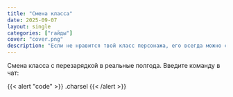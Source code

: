 ```yaml
---
title: "Смена класса"
date: 2025-09-07
layout: single
categories: ["гайды"]
cover: "cover.png"
description: "Если не нравится твой класс персонажа, его всегда можно сменить"
---
```


Смена класса с перезарядкой в реальные полгода. Введите команду в чат:

{{< alert "code" >}}
.charsel
{{< /alert >}}
